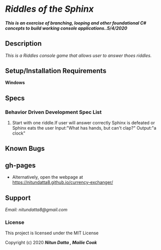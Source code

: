 # _Riddles of the Sphinx_

#### _This is an exercise of branching, looping and other foundational C# concepts to build working console applications..5/4/2020_

## Description

_This is a Riddles console game that allows user to answer thoes riddles._



## Setup/Installation Requirements

**Windows**


## Specs

### Behavior Driven Development Spec List
1. Start with one riddle.If user will answer correctly Sphinx is defeated or Sphinx eats the user
   Input:"What has hands, but can't clap?"
   Output:"a clock" 
## Known Bugs



## gh-pages

* Alternatively, open the webpage at https://nitundatta8.github.io/currency-exchanger/

## Support

_Email: nitundatta8@gmail.com_


### License

This project is licensed under the MIT License

Copyright (c) 2020 **_Nitun Datta , Mailie Cook_**
